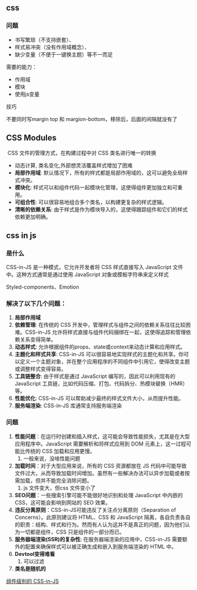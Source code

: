 ## css

### 问题
 
- 书写繁琐（不支持嵌套）、
- 样式易冲突（没有作用域概念）、
- 缺少变量（不便于一键换主题）等不一而足

需要的能力：
- 作用域
- 模块
- 使用js变量


技巧

不要同时写margin top  和 margion-bottom，移除后，后面的间隔就没有了
## CSS Modules

 CSS 文件的管理方式，在构建过程中对 CSS 类名进行唯一的转换
 
- 动态计算, 类名变化,外部想灵活覆盖样式增加了困难
- **局部作用域**: 默认情况下，所有的样式都是局部作用域的，这可以避免全局样式冲突。
- **模块化**: 样式可以和组件代码一起模块化管理，这使得组件更加独立和可重用。
- **可组合性**: 可以很容易地组合多个类名，以构建更复杂的样式逻辑。
- **清晰的依赖关系**: 由于样式是作为模块导入的，这使得跟踪组件和它们的样式依赖更加明确。
## css in js

### 是什么

CSS-in-JS 是一种模式，它允许开发者将 CSS 样式直接写入 JavaScript 文件中。这种方式通常是通过使用 JavaScript 对象或模板字符串来定义样式

Styled-components、Emotion

### 解决了以下几个问题：

1. **局部作用域**
2. **依赖管理**: 在传统的 CSS 开发中，管理样式与组件之间的依赖关系往往比较困难。CSS-in-JS 允许将样式直接与组件代码捆绑在一起，这使得追踪和管理依赖关系变得简单。
3. **动态样式**: 允许根据组件的props、state或context来动态计算和应用样式。
4. **主题化和样式共享**: CSS-in-JS 可以很容易地实现样式的主题化和共享。你可以定义一个主题对象，并在整个应用程序的不同组件中引用它，使得改变主题或调整样式变得容易。
5. **工具链整合**: 由于样式是通过 JavaScript 编写的，因此可以利用现有的 JavaScript 工具链，比如代码压缩、打包、代码拆分、热模块替换（HMR）等。
6. **性能优化**: CSS-in-JS 可以帮助减少最终的样式文件大小，从而提升性能。
7. **服务端渲染**: CSS-in-JS 库通常支持服务端渲染

### 问题

1. **性能问题**：在运行时创建和插入样式，这可能会导致性能损失，尤其是在大型应用程序中。JavaScript 需要解析和将样式应用到 DOM 元素上，这一过程可能比传统的 CSS 加载和应用更慢。
	1.  一般来说，没啥性能问题
2. **加载时间**：对于大型应用来说，所有的 CSS 资源都放在 JS 代码中可能导致文件过大，从而导致加载时间增加。虽然有一些解决办法可以异步加载或者按需加载，但并不能完全消除问题。
	1.  js 文件变大，但css 文件变小了
3. **SEO问题**：一些搜索引擎可能不能很好地识别和处理 JavaScript 中内嵌的 CSS，这可能会影响到网站的 SEO 效果。
4. **违反分离原则**：CSS-in-JS可能违反了关注点分离原则（Separation of Concerns）。此原则建议将 HTML、CSS 和 JavaScript 隔离，各自负责各自的职责：结构、样式和行为。然而有人认为这并不是真正的问题，因为他们认为一切都是组件，CSS 只是组件的一部分而已。
5. **服务器端渲染(SSR)的复杂性**: 在服务器端渲染的应用中，CSS-in-JS 需要额外的配置来确保样式可以被正确生成和嵌入到服务端渲染的 HTML 中。
6. **Devtool变得难看**
	1. 可以过滤
7. **类名是随机的**

[组件级别的 CSS-in-JS](https://ant.design/docs/blog/css-in-js-cn)
